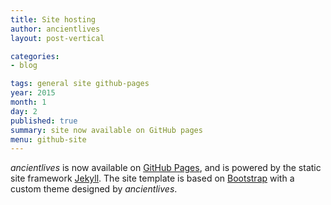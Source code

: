 ```yaml
---
title: Site hosting 
author: ancientlives
layout: post-vertical

categories:
- blog

tags: general site github-pages
year: 2015
month: 1
day: 2
published: true
summary: site now available on GitHub pages
menu: github-site
---
```


*ancientlives* is now available on [GitHub Pages](https://pages.github.com/), and is powered by the static site framework
[Jekyll](http://jekyllrb.com). The site template is based on [Bootstrap](http://getbootstrap.com/) with a custom theme designed 
by *ancientlives*.

